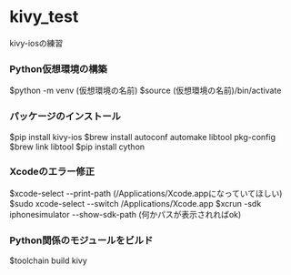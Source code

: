 # kivy_test
kivy-iosの練習

### Python仮想環境の構築
$python -m venv (仮想環境の名前)
$source (仮想環境の名前)/bin/activate

### パッケージのインストール
$pip install kivy-ios
$brew install autoconf automake libtool pkg-config
$brew link libtool
$pip install cython


### Xcodeのエラー修正
$xcode-select --print-path
(/Applications/Xcode.appになっていてほしい)
$sudo xcode-select --switch /Applications/Xcode.app
$xcrun -sdk iphonesimulator --show-sdk-path
(何かパスが表示されればok)

### Python関係のモジュールをビルド
$toolchain build kivy